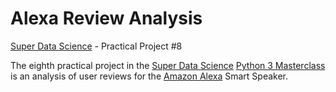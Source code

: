 # Alexa Review Analysis
 [Super Data Science](https://www.superdatascience.com/) - Practical Project #8

The eighth practical project in the [Super Data Science](https://www.superdatascience.com) [Python 3 Masterclass](https://www.superdatascience.com/courses/python-3-programming-beginner-to-pro-masterclass) is an analysis of user reviews for the [Amazon Alexa](https://en.wikipedia.org/wiki/Amazon_Alexa) Smart Speaker.
